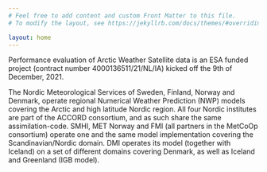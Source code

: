 ```yaml
---
# Feel free to add content and custom Front Matter to this file.
# To modify the layout, see https://jekyllrb.com/docs/themes/#overriding-theme-defaults

layout: home
---
```



Performance evaluation of Arctic Weather Satellite data is an ESA funded project (contract number 4000136511/21/NL/IA) kicked off the 9th of December, 2021.

The Nordic Meteorological Services of Sweden, Finland, Norway and Denmark, operate regional Numerical Weather Prediction (NWP) models covering the Arctic and high latitude Nordic region. All four Nordic institutes are part of the ACCORD consortium, and as such share the same assimilation-code. SMHI, MET Norway and FMI (all partners in the MetCoOp consortium) operate one and the same model implementation covering the Scandinavian/Nordic domain. DMI operates its model (together with Iceland) on a set of different domains covering Denmark, as well as Iceland and Greenland (IGB model).



